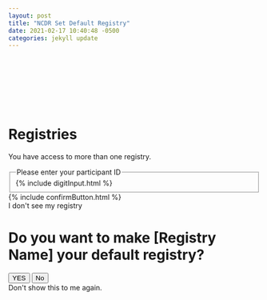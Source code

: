 ```yaml
---
layout: post
title: "NCDR Set Default Registry"
date: 2021-02-17 10:40:48 -0500
categories: jekyll update
---
```


<div class="bg_acc flex justify_center texture_dust m-b_5">
<div class="b_n3 bg_success br_3 br_circle br_solid br_white-9 flex_none m-b_n5 m-t_5 m-x_auto p_3 shadow_overlap-light c_white " style="width:100px;height:100px;align-content: center; justify-content: center;display: grid;">
            <span class="fa-stack c_white  font_5">
            <i class="fas fa-file fa-stack-2x"></i>
            <i class="fas fa-cog fa-stack-1x c_success m-t_3"></i>
            </span>  
</div>
</div>
<div class="m_auto max-w_30 p-y_5">
<h1>Registries</h1>
<p>You have access to more than one registry. </p>
    <fieldset>
    <legend
            class="label-holder flex font-size_up font_medium p-y_2">
        <!----> <span class="flex_shrink">Please enter your participant ID
        </span>
    </legend>
    <div class="flex flex_row justify_center">
    {% include digitInput.html %}
    </div>
    </fieldset>
{% include confirmButton.html %}
</div>
<div class="br-t_1 br_solid br_black-3 bg_black-1 text_center p_3 m-t_auto shadow_n1"><a class="link c_primary-n1">I don't see my registry</a></div>
<div class="absolute b_0 bg_black-7 l_0 r_0 t_0 z_5">
<div class="bg_white flex flex_column justify_start m-t_5 m-x_auto m-y_5 m-y_auto max-w_35 shadow_overlap-bold">
<div class="flex_shirink p_5">
<h1>Do you want  to make [Registry Name] your default registry?</h1>
<div class="text_center m-b_4">
    <button class="ease_out transition_1 f:outline_none text_center br_none inline-block w_auto font_medium p-y_3 lh_2 p-x_4 font_1 font_2:md  c_white h:c_white h:bg_primary-n2 br_primary-n3 bg_primary shadow_overlap-light br_radius m_3" label="Log In"><span class="flex block justify_center">
        <span>YES</span></span></button>
    <button class="ease_out transition_1 f:outline_none text_center br_none inline-block w_auto font_medium p-y_3 lh_2 p-x_4 font_1 font_2:md  c_white h:c_white h:bg_shade-n2 br_shade-n3 bg_shade shadow_overlap-light br_radius m_3" label="Log In"><span class="flex block justify_center">
            <span>No</span></span></button>
</div>
</div>
<div class="bg_black-1 br-t_1 br_black-3 br_solid flex_none p_3 shadow_n2 text_center"><a class="link c_primary-n1">Don't show this to me again.</a></div>
</div>
</div>
